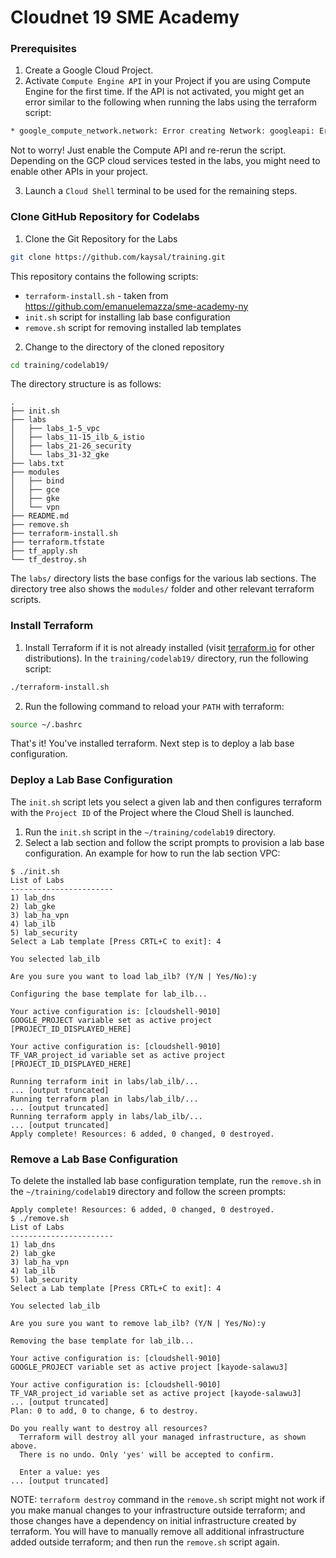 # Cloudnet 19 SME Academy
### Prerequisites
1. Create a Google Cloud Project.
2. Activate `Compute Engine API` in your Project if you are using Compute Engine for the first time.
If the API is not activated, you might get an error similar to the following when running the labs using the terraform script:
```sh
* google_compute_network.network: Error creating Network: googleapi: Error 403: Access Not Configured. Compute Engine API has not been used in project [PROJECT_ID] before or it is disabled...
```
Not to worry! Just enable the Compute API and re-rerun the script.
Depending on the GCP cloud services tested in the labs, you might need to enable other APIs in your project.

3. Launch a `Cloud Shell` terminal to be used for the remaining steps.
### Clone GitHub Repository for Codelabs
1. Clone the Git Repository for the Labs
```sh
git clone https://github.com/kaysal/training.git
```
This repository contains the following scripts:
- `terraform-install.sh` - taken from https://github.com/emanuelemazza/sme-academy-ny
- `init.sh` script for installing lab base configuration
- `remove.sh` script for removing installed lab templates

2. Change to the directory of the cloned repository
```sh
cd training/codelab19/
```
The directory structure is as follows:
```
.
├── init.sh
├── labs
│   ├── labs_1-5_vpc
│   ├── labs_11-15_ilb_&_istio
│   ├── labs_21-26_security
│   └── labs_31-32_gke
├── labs.txt
├── modules
│   ├── bind
│   ├── gce
│   ├── gke
│   └── vpn
├── README.md
├── remove.sh
├── terraform-install.sh
├── terraform.tfstate
├── tf_apply.sh
└── tf_destroy.sh

```
The `labs/` directory lists the base configs for the various lab sections. The directory tree also shows the `modules/` folder and other relevant terraform scripts.

### Install Terraform
1. Install Terraform if it is not already installed (visit [terraform.io](https://terraform.io) for other distributions).
In the `training/codelab19/` directory, run the following script:

```sh
./terraform-install.sh
```
2. Run the following command to reload your `PATH` with terraform:
```sh
source ~/.bashrc
```
That's it! You've installed terraform.
Next step is to deploy a lab base configuration.
### Deploy a Lab Base Configuration
The `init.sh` script lets you select a given lab and then configures terraform with the `Project ID` of the Project where the Cloud Shell is launched.
1. Run the `init.sh` script in the `~/training/codelab19` directory.
2. Select a lab section and follow the script prompts to provision a lab base configuration.
An example for how to run the lab section VPC:
```
$ ./init.sh
List of Labs
-----------------------
1) lab_dns
2) lab_gke
3) lab_ha_vpn
4) lab_ilb
5) lab_security
Select a Lab template [Press CRTL+C to exit]: 4

You selected lab_ilb

Are you sure you want to load lab_ilb? (Y/N | Yes/No):y

Configuring the base template for lab_ilb...

Your active configuration is: [cloudshell-9010]
GOOGLE_PROJECT variable set as active project [PROJECT_ID_DISPLAYED_HERE]

Your active configuration is: [cloudshell-9010]
TF_VAR_project_id variable set as active project [PROJECT_ID_DISPLAYED_HERE]

Running terraform init in labs/lab_ilb/...
... [output truncated]
Running terraform plan in labs/lab_ilb/...
... [output truncated]
Running terraform apply in labs/lab_ilb/...
... [output truncated]
Apply complete! Resources: 6 added, 0 changed, 0 destroyed.
```

### Remove a Lab Base Configuration
To delete the installed lab base configuration template, run the `remove.sh` in the `~/training/codelab19` directory and follow the screen prompts:
```
Apply complete! Resources: 6 added, 0 changed, 0 destroyed.
$ ./remove.sh
List of Labs
-----------------------
1) lab_dns
2) lab_gke
3) lab_ha_vpn
4) lab_ilb
5) lab_security
Select a Lab template [Press CRTL+C to exit]: 4

You selected lab_ilb

Are you sure you want to remove lab_ilb? (Y/N | Yes/No):y

Removing the base template for lab_ilb...

Your active configuration is: [cloudshell-9010]
GOOGLE_PROJECT variable set as active project [kayode-salawu3]

Your active configuration is: [cloudshell-9010]
TF_VAR_project_id variable set as active project [kayode-salawu3]
... [output truncated]
Plan: 0 to add, 0 to change, 6 to destroy.

Do you really want to destroy all resources?
  Terraform will destroy all your managed infrastructure, as shown above.
  There is no undo. Only 'yes' will be accepted to confirm.

  Enter a value: yes
... [output truncated]

```
NOTE:
`terraform destroy` command in the `remove.sh` script might not work if you make manual changes to your infrastructure outside terraform; and those changes have a dependency on initial infrastructure created by terraform. You will have to manually remove all additional infrastructure added outside terraform; and then run the `remove.sh` script again.
